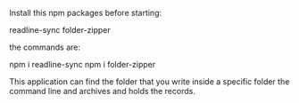 Install this npm packages before starting:

readline-sync
folder-zipper

the commands are:

npm i readline-sync
npm i folder-zipper

This application can find the folder that you write inside a specific folder the command line and archives and holds the records.